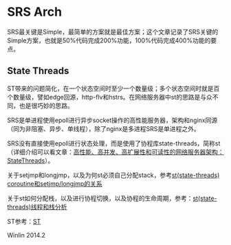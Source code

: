 # SRS Arch

SRS最关键是Simple，最简单的方案就是最佳方案；这个文章记录了SRS关键的Simple方案，也就是50%代码完成200%功能，100%代码完成400%功能的要点。

## State Threads

ST带来的问题简化，在一个状态空间时至少一个数量级；多个状态空间时就是百个数量级，譬如edge回源，http-flv和hstrs。在网络服务器中st的思路是与众不同，也是很巧妙的思路。

SRS是单进程使用epoll进行异步socket操作的高性能服务器，架构和nginx同源（同为非阻塞、异步、单线程），除了nginx是多进程SRS是单进程之外。

SRS没有直接使用epoll进行状态处理，而是使用了协程库state-threads，简称st（详细介绍可以看文章：[高性能、高并发、高扩展性和可读性的网络服务器架构：StateThreads](http://blog.csdn.net/win_lin/article/details/8242653)）。

关于setjmp和longjmp，以及为何st必须自己分配stack，参考[st(state-threads) coroutine和setjmp/longjmp的关系](http://blog.csdn.net/win_lin/article/details/40948277)

关于st如何分配栈，以及进行协程切换，以及协程的生命周期，参考：[st(state-threads)线程和栈分析](http://blog.csdn.net/win_lin/article/details/40978665)

ST参考：[ST](https://github.com/winlinvip/state-threads)

Winlin 2014.2

[hls]: https://github.com/simple-rtmp-server/srs/issues/351
